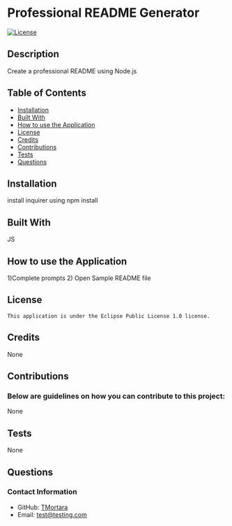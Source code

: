 
# Professional README Generator
[![License](https://img.shields.io/badge/License-EPL%201.0-red.svg)](https://opensource.org/licenses/EPL-1.0)

## Description
Create a professional README using Node.js

## Table of Contents
- [Installation](#installation)
- [Built With](#built-with)
- [How to use the Application](#how-to-use-the-application)
- [License](#license)
- [Credits](#credits)
- [Contributions](#contributions)
- [Tests](#tests)
- [Questions](#questions)

## Installation
install inquirer using npm install

## Built With
JS

## How to use the Application
1)Complete prompts 2) Open Sample README file

## License
    This application is under the Eclipse Public License 1.0 license.

## Credits
None

## Contributions
### Below are guidelines on how you can contribute to this project: 
None

## Tests
None

## Questions
### Contact Information
- GitHub: [TMortara](https://www.github.com/TMortara)
- Email: test@testing.com
